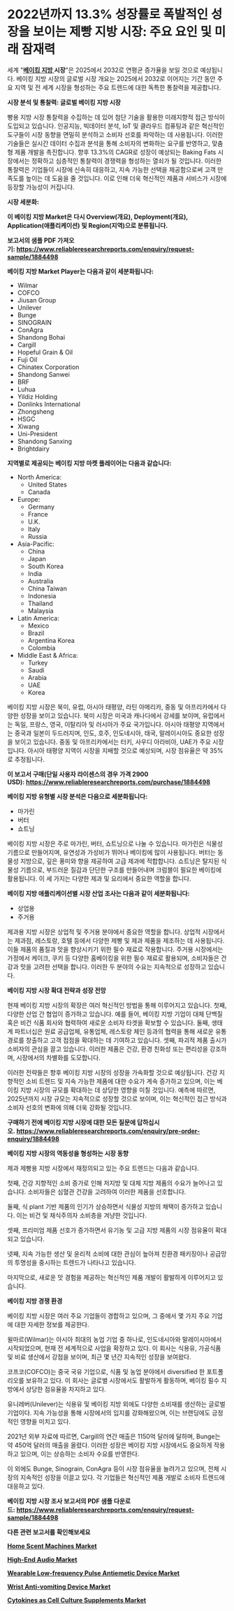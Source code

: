 <p><h1>2022년까지 13.3% 성장률로 폭발적인 성장을 보이는 제빵 지방 시장: 주요 요인 및 미래 잠재력</h1></p><p>세계 "<strong><a href="https://www.reliableresearchreports.com/baking-fats-r1884498?utm_campaign=105&utm_medium=8&utm_source=Github&utm_content=ia&utm_term=14032025&utm_id=baking-fats">베이킹 지방&nbsp;</a></strong><strong>시장</strong>"은 2025에서 2032로 연평균 증가율을 보일 것으로 예상됩니다. 베이킹 지방 시장의 글로벌 시장 개요는 2025에서 2032로 이어지는 기간 동안 주요 지역 및 전 세계 시장을 형성하는 주요 트렌드에 대한 독특한 통찰력을 제공합니다.</p>
<p><strong>시장 분석 및 통찰력: 글로벌 베이킹 지방 시장</strong></p>
<p><p>빵용 지방 시장 통찰력을 수집하는 데 있어 첨단 기술을 활용한 미래지향적 접근 방식이 도입되고 있습니다. 인공지능, 빅데이터 분석, IoT 및 클라우드 컴퓨팅과 같은 혁신적인 도구들이 시장 동향을 면밀히 분석하고 소비자 선호를 파악하는 데 사용됩니다. 이러한 기술들은 실시간 데이터 수집과 분석을 통해 소비자의 변화하는 요구를 반영하고, 맞춤형 제품 개발을 촉진합니다. 향후 13.3%의 CAGR로 성장이 예상되는 Baking Fats 시장에서는 정확하고 심층적인 통찰력이 경쟁력을 형성하는 열쇠가 될 것입니다. 이러한 통찰력은 기업들이 시장에 신속히 대응하고, 지속 가능한 선택을 제공함으로써 고객 만족도를 높이는 데 도움을 줄 것입니다. 이로 인해 더욱 혁신적인 제품과 서비스가 시장에 등장할 가능성이 커집니다.</p><a href="%7CAUTHORITHY_DOMAIN_URL%7C?utm_campaign=105&utm_medium=8&utm_source=Github&utm_content=ia&utm_term=14032025&utm_id=baking-fats"></a></p>
<p><strong>시장 세분화:</strong></p>
<p><strong>이 베이킹 지방 Market은 다시 Overview(개요), Deployment(개요), Application(애플리케이션) 및 Region(지역)으로 분류됩니다.</strong></p>
<p><strong>보고서의 샘플 PDF 가져오기:&nbsp;<a href="https://www.reliableresearchreports.com/enquiry/request-sample/1884498?utm_campaign=105&utm_medium=8&utm_source=Github&utm_content=ia&utm_term=14032025&utm_id=baking-fats">https://www.reliableresearchreports.com/enquiry/request-sample/1884498</a></strong><strong></strong></p>
<p><strong>베이킹 지방 Market Player는 다음과 같이 세분화됩니다:</strong></p>
<p><ul><li>Wilmar</li><li>COFCO</li><li>Jiusan Group</li><li>Unilever</li><li>Bunge</li><li>SINOGRAIN</li><li>ConAgra</li><li>Shandong Bohai</li><li>Cargill</li><li>Hopeful Grain & Oil</li><li>Fuji Oil</li><li>Chinatex Corporation</li><li>Shandong Sanwei</li><li>BRF</li><li>Luhua</li><li>Yildiz Holding</li><li>Donlinks International</li><li>Zhongsheng</li><li>HSGC</li><li>Xiwang</li><li>Uni-President</li><li>Shandong Sanxing</li><li>Brightdairy</li></ul></p>
<p><strong>지역별로 제공되는 베이킹 지방 마켓 플레이어는 다음과 같습니다:</strong></p>
<p><ul>
    <li>
        North America:
        <ul>
            <li>United States</li>
            <li>Canada</li>
        </ul>
    </li>
    <li>
        Europe:
        <ul>
            <li>Germany</li>
            <li>France</li>
            <li>U.K.</li>
            <li>Italy</li>
            <li>Russia</li>
        </ul>
    </li>
    <li>
        Asia-Pacific:
        <ul>
            <li>China</li>
            <li>Japan</li>
            <li>South Korea</li>
            <li>India</li>
            <li>Australia</li>
            <li>China Taiwan</li>
            <li>Indonesia</li>
            <li>Thailand</li>
            <li>Malaysia</li>
        </ul>
    </li>
    <li>
        Latin America:
        <ul>
            <li>Mexico</li>
            <li>Brazil</li>
            <li>Argentina Korea</li>
            <li>Colombia</li>
        </ul>
    </li>
    <li>
        Middle East & Africa:
        <ul>
            <li>Turkey</li>
            <li>Saudi</li>
            <li>Arabia</li>
            <li>UAE</li>
            <li>Korea</li>
        </ul>
    </li>
    </ul></p>
<p><p>베이킹 지방 시장은 북미, 유럽, 아시아 태평양, 라틴 아메리카, 중동 및 아프리카에서 다양한 성장을 보이고 있습니다. 북미 시장은 미국과 캐나다에서 강세를 보이며, 유럽에서는 독일, 프랑스, 영국, 이탈리아 및 러시아가 주요 국가입니다. 아시아 태평양 지역에서는 중국과 일본이 두드러지며, 인도, 호주, 인도네시아, 태국, 말레이시아도 중요한 성장을 보이고 있습니다. 중동 및 아프리카에서는 터키, 사우디 아라비아, UAE가 주요 시장입니다. 아시아 태평양 지역이 시장을 지배할 것으로 예상되며, 시장 점유율은 약 35%로 추정됩니다.</p></p>
<p><strong>이 보고서 구매(단일 사용자 라이센스의 경우 가격 2900 USD):&nbsp;<a href="https://www.reliableresearchreports.com/purchase/1884498?utm_campaign=105&utm_medium=8&utm_source=Github&utm_content=ia&utm_term=14032025&utm_id=baking-fats">https://www.reliableresearchreports.com/purchase/1884498</a></strong></p>
<p><strong>베이킹 지방 유형별 시장 분석은 다음으로 세분화됩니다:</strong></p>
<p><ul><li>마가린</li><li>버터</li><li>쇼트닝</li></ul></p>
<p><p>베이킹 지방 시장은 주로 마가린, 버터, 쇼트닝으로 나눌 수 있습니다. 마가린은 식물성 기름으로 만들어지며, 유연성과 가성비가 뛰어나 베이킹에 많이 사용됩니다. 버터는 동물성 지방으로, 깊은 풍미와 향을 제공하여 고급 제과에 적합합니다. 쇼트닝은 탈지된 식물성 기름으로, 부드러운 질감과 단단한 구조를 만들어내며 크럼블이 필요한 베이킹에 활용됩니다. 이 세 가지는 다양한 제과 및 요리에서 중요한 역할을 합니다.</p></p>
<p><strong>베이킹 지방 애플리케이션별 시장 산업 조사는 다음과 같이 세분화됩니다:</strong></p>
<p><ul><li>상업용</li><li>주거용</li></ul></p>
<p><p>제과용 지방 시장은 상업적 및 주거용 분야에서 중요한 역할을 합니다. 상업적 시장에서는 제과점, 레스토랑, 호텔 등에서 다양한 제빵 및 제과 제품을 제조하는 데 사용됩니다. 이들 제품의 품질과 맛을 향상시키기 위한 필수 재료로 작용합니다. 주거용 시장에서는 가정에서 케이크, 쿠키 등 다양한 홈베이킹을 위한 필수 재료로 활용되며, 소비자들은 건강과 맛을 고려한 선택을 합니다. 이러한 두 분야의 수요는 지속적으로 성장하고 있습니다.</p></p>
<p><strong>베이킹 지방 시장 확대 전략과 성장 전망</strong></p>
<p><p>현재 베이킹 지방 시장의 확장은 여러 혁신적인 방법을 통해 이루어지고 있습니다. 첫째, 다양한 산업 간 협업이 증가하고 있습니다. 예를 들어, 베이킹 지방 기업이 대체 단백질 혹은 비건 식품 회사와 협력하여 새로운 소비자 타겟을 확보할 수 있습니다. 둘째, 생태계 파트너십은 원료 공급업체, 유통업체, 레스토랑 체인 등과의 협력을 통해 새로운 유통 경로를 창출하고 고객 접점을 확대하는 데 기여하고 있습니다. 셋째, 파괴적 제품 출시가 소비자의 관심을 끌고 있습니다. 이러한 제품은 건강, 환경 친화성 또는 편리성을 강조하며, 시장에서의 차별화를 도모합니다.</p><p>이러한 전략들은 향후 베이킹 지방 시장의 성장을 가속화할 것으로 예상됩니다. 건강 지향적인 소비 트렌드 및 지속 가능한 제품에 대한 수요가 계속 증가하고 있으며, 이는 베이킹 지방 시장의 규모를 확대하는 데 상당한 영향을 미칠 것입니다. 예측에 따르면, 2025년까지 시장 규모는 지속적으로 성장할 것으로 보이며, 이는 혁신적인 접근 방식과 소비자 선호의 변화에 의해 더욱 강화될 것입니다.</p></p>
<p><strong>구매하기 전에 베이킹 지방 시장에 대한 모든 질문에 답하십시오.&nbsp;<a href="https://www.reliableresearchreports.com/enquiry/pre-order-enquiry/1884498?utm_campaign=105&utm_medium=8&utm_source=Github&utm_content=ia&utm_term=14032025&utm_id=baking-fats">https://www.reliableresearchreports.com/enquiry/pre-order-enquiry/1884498</a></strong><strong></strong></p>
<p><strong>베이킹 지방 시장의 역동성을 형성하는 시장 동향</strong></p>
<p><p>제과 제빵용 지방 시장에서 재정의되고 있는 주요 트렌드는 다음과 같습니다. </p><p>첫째, 건강 지향적인 소비 증가로 인해 저지방 및 대체 지방 제품의 수요가 늘어나고 있습니다. 소비자들은 심혈관 건강을 고려하여 이러한 제품을 선호합니다. </p><p>둘째, 식 plant 기반 제품의 인기가 상승하면서 식물성 지방의 채택이 증가하고 있습니다. 이는 비건 및 채식주의자 소비층을 겨냥한 것입니다. </p><p>셋째, 프리미엄 제품 선호가 증가하면서 유기농 및 고급 지방 제품의 시장 점유율이 확대되고 있습니다. </p><p>넷째, 지속 가능한 생산 및 윤리적 소비에 대한 관심이 높아져 친환경 패키징이나 공급망의 투명성을 중시하는 트렌드가 나타나고 있습니다. </p><p>마지막으로, 새로운 맛 경험을 제공하는 혁신적인 제품 개발이 활발하게 이루어지고 있습니다.</p></p>
<p><strong>베이킹 지방 경쟁 환경</strong></p>
<p><p>베이킹 지방 시장은 여러 주요 기업들이 경합하고 있으며, 그 중에서 몇 가지 주요 기업에 대한 자세한 정보를 제공한다.</p><p>윌마르(Wilmar)는 아시아 최대의 농업 기업 중 하나로, 인도네시아와 말레이시아에서 시작되었으며, 현재 전 세계적으로 사업을 확장하고 있다. 이 회사는 식용유, 가공식품 및 비료 생산에서 강점을 보이며, 최근 몇 년간 지속적인 성장을 보여왔다.</p><p>코프코(COFCO)는 중국 국유 기업으로, 식품 및 농업 분야에서 diversified 한 포트폴리오를 보유하고 있다. 이 회사는 글로벌 시장에서도 활발하게 활동하며, 베이킹 필수 지방에서 상당한 점유율을 차지하고 있다.</p><p>유니레버(Unilever)는 식용유 및 베이킹 지방 외에도 다양한 소비재를 생산하는 글로벌 기업이다. 지속 가능성을 통해 시장에서의 입지를 강화해왔으며, 이는 브랜딩에도 긍정적인 영향을 미치고 있다.</p><p>2021년 외부 자료에 따르면, Cargill의 연간 매출은 1150억 달러에 달하며, Bunge는 약 450억 달러의 매출을 올렸다. 이러한 성장은 베이킹 지방 시장에서도 중요하게 작용하고 있으며, 이는 상승하는 소비자 수요를 반영한다.</p><p>이 외에도 Bunge, Sinograin, ConAgra 등이 시장 점유율을 늘려가고 있으며, 전체 시장의 지속적인 성장을 이끌고 있다. 각 기업들은 혁신적인 제품 개발로 소비자 트렌드에 대응하고 있다.</p></p>
<p><strong>베이킹 지방 시장 조사 보고서의 PDF 샘플 다운로드:&nbsp;<a href="https://www.reliableresearchreports.com/enquiry/request-sample/1884498?utm_campaign=105&utm_medium=8&utm_source=Github&utm_content=ia&utm_term=14032025&utm_id=baking-fats">https://www.reliableresearchreports.com/enquiry/request-sample/1884498</a></strong></p>
<p><strong></strong></p>
<p><strong></strong></p>
<p><strong></strong></p>
<p><strong></strong></p>
<p><strong>다른 관련 보고서를 확인해보세요</strong></p>
<p><strong><p><a href="https://github.com/koopalujale2/Market-Research-Report-List-1/blob/main/home-scent-machines-market.md?utm_campaign=105&utm_medium=8&utm_source=Github&utm_content=ia&utm_term=14032025&utm_id=baking-fats">Home Scent Machines Market</a></p><p><a href="https://github.com/tineamonaya/Market-Research-Report-List-1/blob/main/high-end-audio-market.md?utm_campaign=105&utm_medium=8&utm_source=Github&utm_content=ia&utm_term=14032025&utm_id=baking-fats">High-End Audio Market</a></p><p><a href="https://github.com/lecaneidreks/Market-Research-Report-List-1/blob/main/wearable-low-frequency-pulse-antiemetic-device-market.md?utm_campaign=105&utm_medium=8&utm_source=Github&utm_content=ia&utm_term=14032025&utm_id=baking-fats">Wearable Low-frequency Pulse Antiemetic Device Market</a></p><p><a href="https://github.com/rigelciara0p/Market-Research-Report-List-1/blob/main/wrist-anti-vomiting-device-market.md?utm_campaign=105&utm_medium=8&utm_source=Github&utm_content=ia&utm_term=14032025&utm_id=baking-fats">Wrist Anti-vomiting Device Market</a></p><p><a href="https://github.com/molayrabeta/Market-Research-Report-List-1/blob/main/cytokines-as-cell-culture-supplements-market.md?utm_campaign=105&utm_medium=8&utm_source=Github&utm_content=ia&utm_term=14032025&utm_id=baking-fats">Cytokines as Cell Culture Supplements Market</a></p></strong></p>